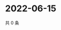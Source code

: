 # 2022-06-15

共 0 条

<!-- BEGIN WEIBO -->
<!-- 最后更新时间 Wed Jun 15 2022 20:30:36 GMT+0800 (China Standard Time) -->

<!-- END WEIBO -->

